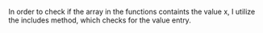 In order to check if the array in the functions containts the value x, I utilize the includes method, which checks for the value entry.
